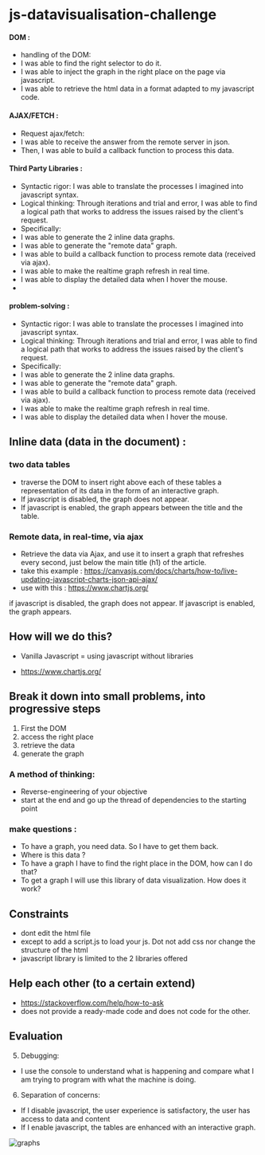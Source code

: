 # js-datavisualisation-challenge

#### DOM :

- handling of the DOM:
- I was able to find the right selector to do it.
- I was able to inject the graph in the right place on the page via javascript.
- I was able to retrieve the html data in a format adapted to my javascript code.
  
#### AJAX/FETCH : 

- Request ajax/fetch:
- I was able to receive the answer from the remote server in json.
- Then, I was able to build a callback function to process this data.

#### Third Party Libraries :

- Syntactic rigor: I was able to translate the processes I imagined into javascript syntax.
- Logical thinking: Through iterations and trial and error, I was able to find a logical path that works to address the issues raised by the client's request.
- Specifically:
- I was able to generate the 2 inline data graphs.
- I was able to generate the "remote data" graph.
- I was able to build a callback function to process remote data (received via ajax).
- I was able to make the realtime graph refresh in real time.
- I was able to display the detailed data when I hover the mouse.
- 
#### problem-solving :

- Syntactic rigor: I was able to translate the processes I imagined into javascript syntax.
- Logical thinking: Through iterations and trial and error, I was able to find a logical path that works to address the issues raised by the client's request.
- Specifically:
- I was able to generate the 2 inline data graphs.
- I was able to generate the "remote data" graph.
- I was able to build a callback function to process remote data (received via ajax).
- I was able to make the realtime graph refresh in real time.
- I was able to display the detailed data when I hover the mouse.

## Inline data (data in the document) : 

### two data tables
- traverse the DOM to insert right above each of these tables a representation of its data in the form of an interactive graph.
- If javascript is disabled, the graph does not appear. 
- If javascript is enabled, the graph appears between the title and the table.

### Remote data, in real-time, via ajax
- Retrieve the data via Ajax, and use it to insert a graph that refreshes every second, 
just below the main title (h1) of the article.
- take this example : https://canvasjs.com/docs/charts/how-to/live-updating-javascript-charts-json-api-ajax/
- use with this : https://www.chartjs.org/

if javascript is disabled, the graph does not appear. If javascript is enabled, the graph appears.

## How will we do this?
- Vanilla Javascript = using javascript without libraries
+ https://www.chartjs.org/

 ## Break it down into small problems, into progressive steps
 1. First the DOM
 1. access the right place
 1. retrieve the data
 1. generate the graph

### A method of thinking:
- Reverse-engineering of your objective
- start at the end and go up the thread of dependencies to the starting point

### make questions : 
- To have a graph, you need data. So I have to get them back.
- Where is this data ?
- To have a graph I have to find the right place in the DOM, how can I do that?
- To get a graph I will use this library of data visualization. How does it work?

## Constraints
- dont edit the html file
- except to add a script.js to load your js. Dot not add css nor change the structure of the html
- javascript library is limited to the 2 libraries offered

## Help each other (to a certain extend)
- https://stackoverflow.com/help/how-to-ask
-  does not provide a ready-made code and does not code for the other.

## Evaluation

5. Debugging:
- I use the console to understand what is happening and compare what I am trying to program with what the machine is doing.

6. Separation of concerns:
- If I disable javascript, the user experience is satisfactory, the user has access to data and content
- If I enable javascript, the tables are enhanced with an interactive graph.

![graphs](https://media.giphy.com/media/jpuPU8rFX8WXY3wlRt/giphy-downsized.gif)
